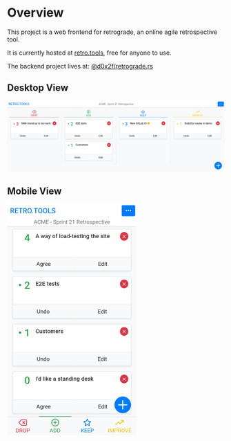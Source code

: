 # Overview

This project is a web frontend for retrograde, an online agile retrospective tool.

It is currently hosted at [retro.tools](https://retro.tools), free for anyone to use.

The backend project lives at: [@d0x2f/retrograde.rs](https://github.com/d0x2f/retrograde.rs)

## Desktop View

<img width="800" src="docs/images/desktop.png">

## Mobile View

<img width="300" src="docs/images/mobile.png">